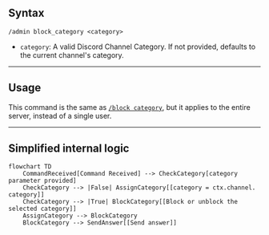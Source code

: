 ## Syntax
`/admin block_category <category>`

- `category`: A valid Discord Channel Category. If not provided, defaults to the current channel's category.

---

## Usage
This command is the same as [`/block category`](../block/category.md), but it applies to
the entire server, instead of a single user.

---

## Simplified internal logic
```mermaid
flowchart TD
    CommandReceived[Command Received] --> CheckCategory[category parameter provided]
    CheckCategory --> |False| AssignCategory[[category = ctx.channel. category]]
    CheckCategory --> |True| BlockCategory[[Block or unblock the selected category]]
    AssignCategory --> BlockCategory
    BlockCategory --> SendAnswer[[Send answer]]
```